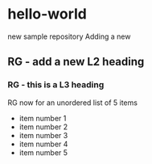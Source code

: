 # hello-world
new sample repository
Adding a new 

## RG - add a new L2 heading
### RG - this is a L3 heading

RG now for an unordered list of 5 items
* item number 1
* item number 2
* item number 3
* item number 4
* item number 5
